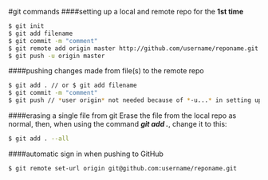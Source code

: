 #git commands
####setting up a local and remote repo for the <b>1st time</b>
``` sh
$ git init
$ git add filename
$ git commit -m "comment"
$ git remote add origin master http://github.com/username/reponame.git
$ git push -u origin master
```
####pushing changes made from file(s) to the remote repo
``` sh
$ git add . // or $ git add filename
$ git commit -m "comment"
$ git push // *user origin* not needed because of *-u...* in setting up
``` 
####erasing a single file from git
Erase the file from the local repo as normal, then, when using the command **_git add ._**, change it to this:
``` sh
$ git add . --all
```

####automatic sign in when pushing to GitHub
``` sh
$ git remote set-url origin git@github.com:username/reponame.git
```


